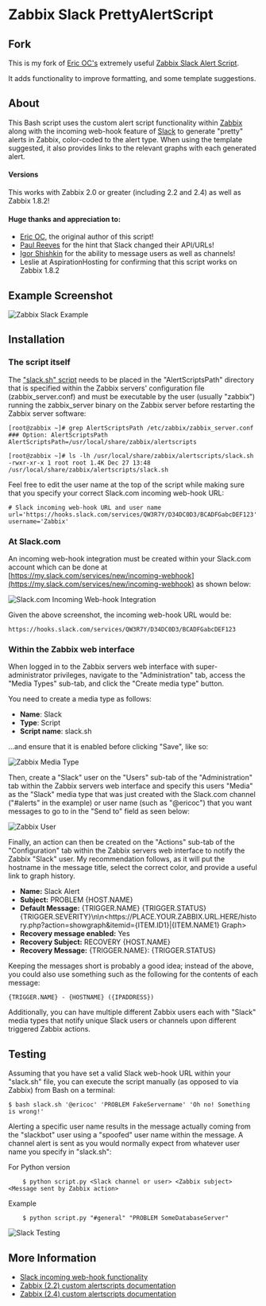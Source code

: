 Zabbix Slack PrettyAlertScript
==============================

Fork
-----
This is my fork of [Eric OC's](https://github.com/ericoc) extremely useful [Zabbix Slack Alert Script](https://github.com/ericoc/zabbix-slack-alertscript).

It adds functionality to improve formatting, and some template suggestions.

About
------

This Bash script uses the custom alert script functionality within [Zabbix](http://www.zabbix.com/) along with the incoming web-hook feature of [Slack](https://slack.com/) to generate "pretty" alerts in Zabbix, color-coded to the alert type. When using the template suggested, it also provides links to the relevant graphs with each generated alert.

#### Versions
This works with Zabbix 2.0 or greater (including 2.2 and 2.4) as well as Zabbix 1.8.2!

#### Huge thanks and appreciation to:

* [Eric OC](https://github.com/ericoc), the original author of this script!
* [Paul Reeves](https://github.com/pdareeves/) for the hint that Slack changed their API/URLs!
* [Igor Shishkin](https://github.com/teran) for the ability to message users as well as channels!
* Leslie at AspirationHosting for confirming that this script works on Zabbix 1.8.2


Example Screenshot
-------------------
![Zabbix Slack Example](screenshots/zabbix-slack-example-1.png "Zabbix Slack Example")


Installation
------------

### The script itself

The ["slack.sh" script](https://github.com/GeoffMaciolek/zabbix-slack-prettyalertscript/raw/master/slack.sh) needs to be placed in the "AlertScriptsPath" directory that is specified within the Zabbix servers' configuration file (zabbix_server.conf) and must be executable by the user (usually "zabbix") running the zabbix_server binary on the Zabbix server before restarting the Zabbix server software:

	[root@zabbix ~]# grep AlertScriptsPath /etc/zabbix/zabbix_server.conf
	### Option: AlertScriptsPath
	AlertScriptsPath=/usr/local/share/zabbix/alertscripts

	[root@zabbix ~]# ls -lh /usr/local/share/zabbix/alertscripts/slack.sh
	-rwxr-xr-x 1 root root 1.4K Dec 27 13:48 /usr/local/share/zabbix/alertscripts/slack.sh

Feel free to edit the user name at the top of the script while making sure that you specify your correct Slack.com incoming web-hook URL:

	# Slack incoming web-hook URL and user name
	url='https://hooks.slack.com/services/QW3R7Y/D34DC0D3/BCADFGabcDEF123'
	username='Zabbix'


### At Slack.com

An incoming web-hook integration must be created within your Slack.com account which can be done at [https://my.slack.com/services/new/incoming-webhook](https://my.slack.com/services/new/incoming-webhook) as shown below:

![Slack.com Incoming Web-hook Integration](screenshots/slack-webhook-setup.png "Slack.com Incoming Web-hook Integration")

Given the above screenshot, the incoming web-hook URL would be:

	https://hooks.slack.com/services/QW3R7Y/D34DC0D3/BCADFGabcDEF123


### Within the Zabbix web interface

When logged in to the Zabbix servers web interface with super-administrator privileges, navigate to the "Administration" tab, access the "Media Types" sub-tab, and click the "Create media type" button.

You need to create a media type as follows:

* **Name**: Slack
* **Type**: Script
* **Script name**: slack.sh

...and ensure that it is enabled before clicking "Save", like so:

![Zabbix Media Type](screenshots/zabbix-config-of-media-types.png "Zabbix Media Type")

Then, create a "Slack" user on the "Users" sub-tab of the "Administration" tab within the Zabbix servers web interface and specify this users "Media" as the "Slack" media type that was just created with the Slack.com channel ("#alerts" in the example) or user name (such as "@ericoc") that you want messages to go to in the "Send to" field as seen below:

![Zabbix User](screenshots/zabbix-user.png "Zabbix User")

Finally, an action can then be created on the "Actions" sub-tab of the "Configuration" tab within the Zabbix servers web interface to notify the Zabbix "Slack" user.  My recommendation follows, as it will put the hostname in the message title, select the correct color, and provide a useful link to graph history.

* **Name:** Slack Alert
* **Subject:** PROBLEM {HOST.NAME}
* **Default Message:** {TRIGGER.NAME} {TRIGGER.STATUS} {TRIGGER.SEVERITY}\n\n&lt;https://PLACE\.YOUR.ZABBIX.URL.HERE/history.php?action=showgraph&amp;itemid={ITEM.ID1}|{ITEM.NAME1} Graph&gt;
* **Recovery message enabled:** Yes
* **Recovery Subject:** RECOVERY {HOST.NAME}
* **Recovery Message:** {TRIGGER.NAME}: {TRIGGER.STATUS}


Keeping the messages short is probably a good idea; instead of the above, you could also use something such as the following for the contents of each message:

	{TRIGGER.NAME} - {HOSTNAME} ({IPADDRESS})

Additionally, you can have multiple different Zabbix users each with "Slack" media types that notify unique Slack users or channels upon different triggered Zabbix actions.


## Testing

Assuming that you have set a valid Slack web-hook URL within your "slack.sh" file, you can execute the script manually (as opposed to via Zabbix) from Bash on a terminal:

	$ bash slack.sh '@ericoc' 'PROBLEM FakeServername' 'Oh no! Something is wrong!'

Alerting a specific user name results in the message actually coming from the "slackbot" user using a "spoofed" user name within the message. A channel alert is sent as you would normally expect from whatever user name you specify in "slack.sh":

For Python version

        $ python script.py <Slack channel or user> <Zabbix subject> <Message sent by Zabbix action>

Example

        $ python script.py "#general" "PROBLEM SomeDatabaseServer"


![Slack Testing](http://pictures.ericoc.com/github/slack-example.png "Slack Testing")

More Information
----------------
* [Slack incoming web-hook functionality](https://my.slack.com/services/new/incoming-webhook)
* [Zabbix (2.2) custom alertscripts documentation](https://www.zabbix.com/documentation/2.2/manual/config/notifications/media/script)
* [Zabbix (2.4) custom alertscripts documentation](https://www.zabbix.com/documentation/2.4/manual/config/notifications/media/script)
